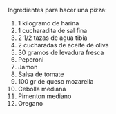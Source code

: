 Ingredientes para hacer una pizza:
1. 1 kilogramo de harina
2. 1 cucharadita de sal fina
3. 2 1/2 tazas de agua tibia
4. 2 cucharadas de aceite de oliva
5. 30 gramos de levadura fresca
6. Peperoni
7. Jamon
8. Salsa de tomate
9. 100 gr de queso mozarella
10. Cebolla mediana
11. Pimenton mediano
12. Oregano